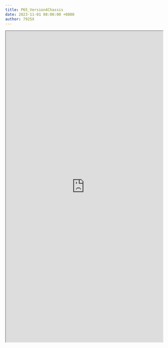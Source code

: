 ```yaml
---
title: P65_Version4Chassis
date: 2023-11-01 08:00:00 +0800
author: 7925X
---
```


<iframe src="https://y.dialwo.com/7925X2024/20231101-P65_Version4Chassis.pdf" width="100%" height="1000px"></iframe>
